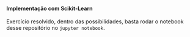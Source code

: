 #### Implementação com Scikit-Learn
Exercício resolvido, dentro das possibilidades, basta rodar o notebook desse repositório no `jupyter notebook`.
